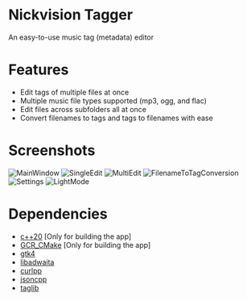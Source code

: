 # Nickvision Tagger
An easy-to-use music tag (metadata) editor

# Features
- Edit tags of multiple files at once
- Multiple music file types supported (mp3, ogg, and flac)
- Edit files across subfolders all at once
- Convert filenames to tags and tags to filenames with ease

# Screenshots
![MainWindow](https://user-images.githubusercontent.com/17648453/170810802-03d6fd19-3df1-4a4b-9710-791857eb58d0.png)
![SingleEdit](https://user-images.githubusercontent.com/17648453/170810806-bcf1be93-6423-4df5-9460-72cd04743d57.png)
![MultiEdit](https://user-images.githubusercontent.com/17648453/170810808-9b804478-fe51-4364-b744-aeb4a017a37c.png)
![FilenameToTagConversion](https://user-images.githubusercontent.com/17648453/170810816-406b65fd-7f37-4d11-b821-8e7a82ab9029.png)
![Settings](https://user-images.githubusercontent.com/17648453/170810823-6fe3baf0-2826-4ecf-8d30-c75a715095aa.png)
![LightMode](https://user-images.githubusercontent.com/17648453/170810825-b3fd1979-4e8f-4940-ace7-45943c1e80c2.png)

# Dependencies
- [c++20](https://en.cppreference.com/w/cpp/20) [Only for building the app]
- [GCR_CMake](https://github.com/Makman2/GCR_CMake) [Only for building the app]
- [gtk4](https://gtk.org/)
- [libadwaita](https://gnome.pages.gitlab.gnome.org/libadwaita/)
- [curlpp](http://www.curlpp.org/)
- [jsoncpp](https://github.com/open-source-parsers/jsoncpp)
- [taglib](https://taglib.org/)
